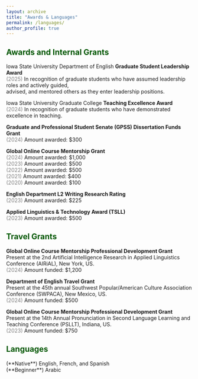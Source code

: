 ```yaml
---
layout: archive
title: "Awards & Languages"
permalink: /languages/
author_profile: true
---
```


<h2 style="color: #005700"> Awards and Internal Grants</h2>

Iowa State University Department of English **Graduate Student Leadership Award**<br/>
<span style="color:grey">(2025)</span> In recognition of graduate students who have assumed leadership roles and actively guided,<br/> advised, and mentored others as they enter leadership positions.

Iowa State University Graduate College **Teaching Excellence Award**<br/>
<span style="color:grey">(2024)</span> In recognition of graduate students who have demonstrated excellence in teaching.

**Graduate and Professional Student Senate (GPSS) Dissertation Funds Grant**<br/>
<span style="color:grey">(2024)</span> Amount awarded: $300

**Global Online Course Mentorship Grant**<br/>
<span style="color:grey">(2024)</span> Amount awarded: $1,000<br/>
<span style="color:grey">(2023)</span> Amount awarded: $500<br/>
<span style="color:grey">(2022)</span> Amount awarded: $500<br/>
<span style="color:grey">(2021)</span> Amount awarded: $400<br/>
<span style="color:grey">(2020)</span> Amount awarded: $100

**English Department L2 Writing Research Rating**<br/>
<span style="color:grey">(2023)</span> Amount awarded: $225

**Applied Linguistics & Technology Award (TSLL)**<br/>
<span style="color:grey">(2023)</span> Amount awarded: $500

<h2 style="color: #005700"> Travel Grants</h2>

**Global Online Course Mentorship Professional Development Grant**<br/>
Present at the 2nd Artificial Intelligence Research in Applied Linguistics Conference (AIRiAL), New York, US.<br/>
<span style="color:grey">(2024)</span> Amount funded: $1,200

**Department of English Travel Grant**<br/>
Present at the 45th annual Southwest Popular/American Culture Association Conference (SWPACA), New Mexico, US.<br/>
<span style="color:grey">(2024)</span> Amount funded: $500

**Global Online Course Mentorship Professional Development Grant**<br/>
Present at the 14th Annual Pronunciation in Second Language Learning and Teaching Conference (PSLLT), Indiana, US.<br/>
<span style="color:grey">(2023)</span> Amount funded: $750

<h2 style="color: #005700"> Languages</h2>
(**Native**) English, French, and Spanish<br/>
(**Beginner**) Arabic
